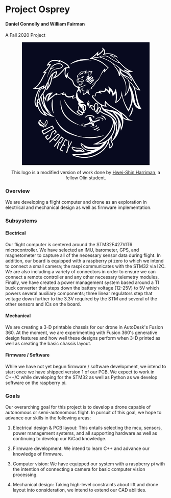 # Project Osprey
#### Daniel Connolly and William Fairman

A Fall 2020 Project

<p align="center">
<img src="assets/osprey_logo.jpg" alt="Project Osprey" align="center" width="400"></img>
</p>
<p align="center">
This logo is a modified version of work done by <a href="https://hweishin.carbonmade.com/">Hwei-Shin Harriman</a>, a fellow Olin student.
</p>

### Overview

We are developing a flight computer and drone as an exploration in electrical and mechanical design as well as firmware implementation.

### Subsystems

#### Electrical

Our flight computer is centered around the STM32F427VIT6 microcontroller. We have selected an IMU, barometer, GPS, and magnetometer to capture all of the necessary sensor data during flight. In addition, our board is equipped with a raspberry pi zero to which we intend to connect a small camera; the raspi communicates with the STM32 via I2C. We are also including a variety of connectors in order to ensure we can connect a remote controller and any other necessary telemetry modules. Finally, we have created a power management system based around a TI buck converter that steps down the battery voltage (12-25V) to 5V which powers several auxiliary components; three linear regulators step that voltage down further to the 3.3V required by the STM and several of the other sensors and ICs on the board.

#### Mechanical

We are creating a 3-D printable chassis for our drone in AutoDesk's Fusion 360. At the moment, we are experimenting with Fusion 360's generative design features and how well these designs perform when 3-D printed as well as creating the basic chassis layout.

#### Firmware / Software

While we have not yet begun firmware / software development, we intend to start once we have shipped version 1 of our PCB. We expect to work in C++/C while developing for the STM32 as well as Python as we develop software on the raspberry pi.

### Goals

Our overarching goal for this project is to develop a drone capable of autonomous or semi-autonomous flight. In pursuit of this goal, we hope to advance our skills in the following areas:

1. Electrical design & PCB layout: This entails selecting the mcu, sensors, power management systems, and all supporting hardware as well as continuing to develop our KiCad knowledge.

2. Firmware development: We intend to learn C++ and advance our knowledge of firmware.

3. Computer vision: We have equipped our system with a raspberry pi with the intention of connecting a camera for basic computer vision processing.

4. Mechanical design: Taking high-level constraints about lift and drone layout into consideration, we intend to extend our CAD abilities.
